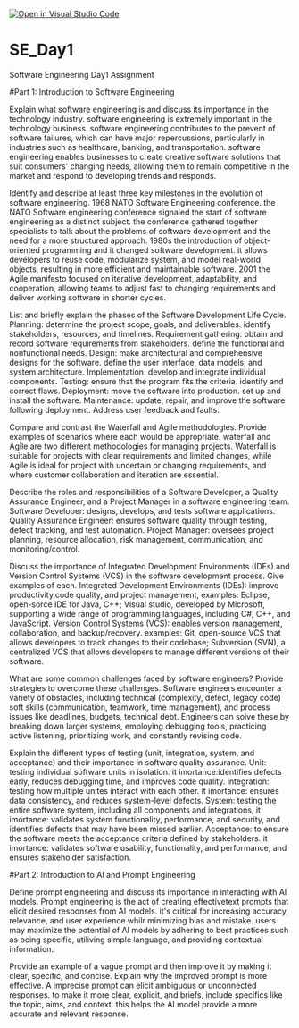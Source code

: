 [![Open in Visual Studio Code](https://classroom.github.com/assets/open-in-vscode-2e0aaae1b6195c2367325f4f02e2d04e9abb55f0b24a779b69b11b9e10269abc.svg)](https://classroom.github.com/online_ide?assignment_repo_id=18399461&assignment_repo_type=AssignmentRepo)
# SE_Day1
Software Engineering Day1 Assignment

#Part 1: Introduction to Software Engineering

Explain what software engineering is and discuss its importance in the technology industry.
software engineering is extremely important in the technology business. software engineering contributes to the prevent of software failures, which can have major repercussions, particularly in industries such as healthcare, banking, and transportation. software engineering enables businesses to create creative software solutions that suit consumers' changing needs, allowing them to remain competitive in the market and respond to developing trends and responds.

Identify and describe at least three key milestones in the evolution of software engineering.
1968 NATO Software Engineering conference. the NATO Software engineering conference signaled the start of software engineering as a distinct subject. the conference gathered together specialists to talk about the problems of software development and the need for a more structured approach.
1980s the introduction of object-oriented programming and it changed software development. it allows developers to reuse code, modularize system, and model real-world objects, resulting in more efficient and maintainable software.
2001 the Agile manifesto focused on iterative development, adaptability, and cooperation, allowing teams to adjust fast to changing requirements and deliver working software in shorter cycles.

List and briefly explain the phases of the Software Development Life Cycle.
Planning: determine the project scope, goals, and deliverables. identify stakeholders, resources, and timelines.
Requirement gathering: obtain and record software requirements from stakeholders. define the functional and nonfunctional needs.
Design: make architectural and comprehensive designs for the software. define the user interface, data models, and system architecture.
Implementation: develop and integrate individual components.
Testing: ensure that the program fits the criteria. identify and correct flaws.
Deployment: move the software into production. set up and install the software.
Maintenance: update, repair, and improve the software following deployment. Address user feedback and faults.

Compare and contrast the Waterfall and Agile methodologies. Provide examples of scenarios where each would be appropriate.
waterfall and Agile are two different methodologies for managing projects. Waterfall is suitable for projects with clear requirements and limited changes, while Agile is ideal for project with uncertain or changing requirements, and where customer collaboration and iteration are essential.

Describe the roles and responsibilities of a Software Developer, a Quality Assurance Engineer, and a Project Manager in a software engineering team.
Software Developer: designs, develops, and tests software applications.
Quality Assurance Engineer: ensures software quality through testing, defect tracking, and test automation.
Project Manager: oversees project planning, resource allocation, risk management, communication, and monitoring/control.

Discuss the importance of Integrated Development Environments (IDEs) and Version Control Systems (VCS) in the software development process. Give examples of each.
Integrated Development Environments (IDEs): improve productivity,code quality, and project management, examples: Eclipse, open-sorce IDE for Java, C++; Visual studio, developed by Microsoft, supporting a wide range of programming languages, including C#, C++, and JavaScript.
Version Control Systems (VCS): enables version management, collaboration, and backup/recovery. examples: Git, open-source VCS that allows developers to track changes to their  codebase; Subversion (SVN), a centralized VCS that allows developers to manage different versions of their software.

What are some common challenges faced by software engineers? Provide strategies to overcome these challenges.
Software engineers encounter a variety of obstacles, including technical (complexity, defect, legacy code) soft skills (communication, teamwork, time management), and process issues like deadlines, budgets, technical debt. Engineers can solve these by breaking down larger systems, employing debugging tools, practicing active listening, prioritizing work, and constantly revising code.

Explain the different types of testing (unit, integration, system, and acceptance) and their importance in software quality assurance.
Unit: testing individual software units in isolation. it imortance:identifies defects early, reduces debugging time, and improves code quality.
integration: testing how multiple unites interact with each other. it imortance: ensures data consistency, and reduces system-level defects.
System: testing the entire software system, including all components and integrations, it imortance: validates system functionality, performance, and security, and identifies defects that may have been missed earlier.
Acceptance: to ensure the software meets the acceptance criteria defined by stakeholders. it imortance: validates software usability, functionality, and performance, and ensures stakeholder satisfaction.

#Part 2: Introduction to AI and Prompt Engineering


Define prompt engineering and discuss its importance in interacting with AI models.
Prompt engineering is the act of creating effectivetext prompts that elicit desired responses from AI models. it's critical for increasing accuracy, relevance, and user experience whilr minimizing bias and mistake. users may maximize the potential of AI models by adhering to best practices such as being specific, utiliving simple language, and providing contextual information.

Provide an example of a vague prompt and then improve it by making it clear, specific, and concise. Explain why the improved prompt is more effective.
A imprecise prompt can elicit ambiguous or unconnected responses. to make it more clear, explicit, and briefs, include specifics like the topic, aims, and context. this helps the AI model provide a more accurate and relevant response.
